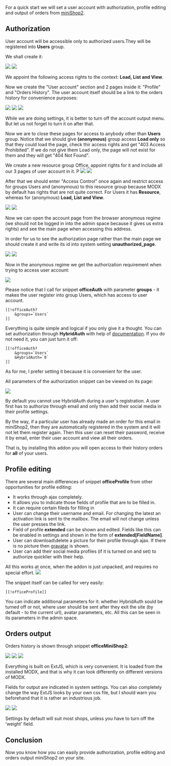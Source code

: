 For a quick start we will set a user account with authorization, profile editing and output of orders from [miniShop2][0].

## Authorization
User account  will be accessible only to authorized users.They will be registered into **Users** group.

We shall create it:

[![](https://file.modx.pro/files/7/a/7/7a777c495c0e0abccc46e79525725c62s.jpg)](https://file.modx.pro/files/7/a/7/7a777c495c0e0abccc46e79525725c62.png)
[![](https://file.modx.pro/files/6/5/5/655a16c9aa7e36db7e73c6df62411ba8s.jpg)](https://file.modx.pro/files/6/5/5/655a16c9aa7e36db7e73c6df62411ba8.png)

We appoint the following access rights to the context: **Load, List and View**.

Now we create the "User account" section and 2 pages inside it: "Profile" and "Orders History". The user account itself should be a link to the orders history for convenience purposes:

[![](https://file.modx.pro/files/d/0/1/d017b1210c7b83dd53778d44279e35ecs.jpg)](https://file.modx.pro/files/d/0/1/d017b1210c7b83dd53778d44279e35ec.png)
[![](https://file.modx.pro/files/4/4/9/449cd41a395ab891cd7998aebefa5680s.jpg)](https://file.modx.pro/files/4/4/9/449cd41a395ab891cd7998aebefa5680.png)
[![](https://file.modx.pro/files/8/3/d/83d92d38d78ffaf2a3d1a138bbeb978as.jpg)](https://file.modx.pro/files/8/3/d/83d92d38d78ffaf2a3d1a138bbeb978a.png)

While we are doing settings, it is better to turn off the account output menu. But let us not forget to turn it on after that.

Now we are to close these pages for access to anybody other than **Users** group.
Notice that we should give **(anonymous)** group access **Load only** so that they could load the page, check thir access rights and get "403 Access Prohibited".
If we do not give them Load only, the page will not exist for them and they will get "404 Not Found".

We create a new resource group Office, appoint rights for it and include all our 3 pages of user account in it.
P
[![](https://file.modx.pro/files/3/6/f/36f61755226bcae8e6ff855ece8332a8s.jpg)](https://file.modx.pro/files/3/6/f/36f61755226bcae8e6ff855ece8332a8.png)
[![](https://file.modx.pro/files/b/7/a/b7a38c907e7c6fb0be1731f5c4e80b96s.jpg)](https://file.modx.pro/files/b/7/a/b7a38c907e7c6fb0be1731f5c4e80b96.png)

After that we should enter "Access Control" once again and restrict access for groups Users and (anonymous) to this resource group because MODX by default has rights that are not quite correct.
For Users it has **Resource**, whereas for (anonymous) **Load, List and View**.

[![](https://file.modx.pro/files/5/1/e/51ee007654944ce323b33386b8ba9bd6s.jpg)](https://file.modx.pro/files/5/1/e/51ee007654944ce323b33386b8ba9bd6.png)
[![](https://file.modx.pro/files/c/d/c/cdc63e9d9701d52d19913a73889548e2s.jpg)](https://file.modx.pro/files/c/d/c/cdc63e9d9701d52d19913a73889548e2.png)

Now we can open the account page from the browser anonymous regime (we should not be logged in into the admin space because it gives us extra rights) and see the main page when accessing this address.

In order for us to see the authorization page rather than the main page we should create it and write its id into system setting **unauthorized_page**.

[![](https://file.modx.pro/files/8/1/a/81aab317054bca52864f5710294f25d1s.jpg)](https://file.modx.pro/files/8/1/a/81aab317054bca52864f5710294f25d1.png)
[![](https://file.modx.pro/files/4/8/7/48794e4f2161f9c70f033e611893d2d3s.jpg)](https://file.modx.pro/files/4/8/7/48794e4f2161f9c70f033e611893d2d3.png)

Now in the anonymous regime we get the authorization requirement when trying to access user account:

[![](https://file.modx.pro/files/6/d/9/6d974b4865574dbbbdc49eb418e53069s.jpg)](https://file.modx.pro/files/6/d/9/6d974b4865574dbbbdc49eb418e53069.png)

Please notice that I call for snippet **officeAuth** with parameter **groups** - it makes the user register into group Users, which has access to user account.
```
[[!officeAuth?
	&groups=`Users`
]]
```

Everything is quite simple and logical if you only give it a thought. You can set authorization through **HybridAuth** with help of [documentation][1].
If you do not need it, you can just turn it off:
```
[[!officeAuth?
	&groups=`Users`
	&HybridAuth=`0`
]]
```
As for me, I prefer setting it because it is convenient for the user.

All parameters of the authorization snippet can be viewed on its page:

[![](https://file.modx.pro/files/f/e/d/fed7f52fd400888f23a61a7d61af7b1as.jpg)](https://file.modx.pro/files/f/e/d/fed7f52fd400888f23a61a7d61af7b1a.png)

By default you cannot use HybridAuth during a user's registration.
A user first has to authorize through email and only then add their social media in their profile settings.

By the way, if a particular user has already made an order for this email in miniShop2, then they are automatically registered in the system and it will not let them register again.
Then this user can reset their password, receive it by email, enter their user account and view all their orders.

That is, by installing this addon you will open access to their history orders for **all** of your users.

## Profile editing
There are several main differences of snippet **officeProfile** from other opportunities for profile editing:
* It works through ajax completely.
* It allows you to indicate those fields of profile that are to be filled in.
* It can require certain fileds for filling in
* User can change their username and email. For changing the latest an activation link is sent to the mailbox. The email will not change unless the user presses the link.
* Field of profile **extended** can be shown and edited. Fields like this can be enabled in settings and shown in the form of **extended[FieldName]**.
* User can download\delete a picture for their profile through ajax. If there is no picture then [gravatar][2] is shown.
* User can add their social media profiles (if it is turned on and set) to authorize quicklier with their help.

All this works at once, when the addon is just unpacked, and requires no special effort.
[![](https://file.modx.pro/files/1/9/a/19ab435142d62ce938dcf4892b4dcf45s.jpg)](https://file.modx.pro/files/1/9/a/19ab435142d62ce938dcf4892b4dcf45.png)

The snippet itself can be called for very easily:
```
[[!officeProfile]]
```
You can indicate additional parameters for it: whether HybridAuth sould be turned off or not, where user should be sent after they exit the site (by default - to the current url), avatar parameters, etc.
All this can be seen in its parameters in the admin space.

## Orders output
Orders history is shown through snippet **officeMiniShop2**:

[![](https://file.modx.pro/files/d/e/e/dee7bb2e05e4ca5f23188fba7b9d1064s.jpg)](https://file.modx.pro/files/d/e/e/dee7bb2e05e4ca5f23188fba7b9d1064.png)
[![](https://file.modx.pro/files/8/f/e/8fe7aa15248aa16bf8f4509e15093fd5s.jpg)](https://file.modx.pro/files/8/f/e/8fe7aa15248aa16bf8f4509e15093fd5.png)
[![](https://file.modx.pro/files/9/7/d/97d83a9dad06a604428a859f391110fds.jpg)](https://file.modx.pro/files/9/7/d/97d83a9dad06a604428a859f391110fd.png)

Everything is built on ExtJS, which is very convenient. It is loaded from the installed MODX, and that is why it can look differently on different versions of MODX.

Fields for output are indicated in system settings.
You can also completely change the way ExtJS looks by your own css file, but I should warn you beforehand that it is rather an industrious job.

[![](https://file.modx.pro/files/6/f/2/6f2a563d97bbea76516b74dc9c80baads.jpg)](https://file.modx.pro/files/6/f/2/6f2a563d97bbea76516b74dc9c80baad.png)
[![](https://file.modx.pro/files/c/a/1/ca1a88011b00b8c35f17a0858cb9e531s.jpg)](https://file.modx.pro/files/c/a/1/ca1a88011b00b8c35f17a0858cb9e531.png)

Settings by default will suit most shops, unless you have to turn off the 'weight' field.

## Conclusion
Now you know how you can easily provide authorization, profile editing and orders output miniShop2 on your site.

[0]: /components/minishop2
[1]: /components/04_HybridAuth
[2]: https://gravatar.com
